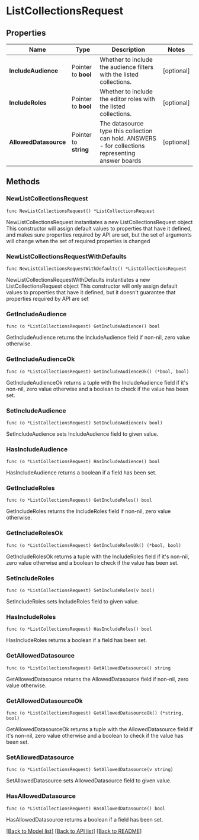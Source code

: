 # ListCollectionsRequest

## Properties

Name | Type | Description | Notes
------------ | ------------- | ------------- | -------------
**IncludeAudience** | Pointer to **bool** | Whether to include the audience filters with the listed collections. | [optional] 
**IncludeRoles** | Pointer to **bool** | Whether to include the editor roles with the listed collections. | [optional] 
**AllowedDatasource** | Pointer to **string** | The datasource type this collection can hold. ANSWERS - for collections representing answer boards | [optional] 

## Methods

### NewListCollectionsRequest

`func NewListCollectionsRequest() *ListCollectionsRequest`

NewListCollectionsRequest instantiates a new ListCollectionsRequest object
This constructor will assign default values to properties that have it defined,
and makes sure properties required by API are set, but the set of arguments
will change when the set of required properties is changed

### NewListCollectionsRequestWithDefaults

`func NewListCollectionsRequestWithDefaults() *ListCollectionsRequest`

NewListCollectionsRequestWithDefaults instantiates a new ListCollectionsRequest object
This constructor will only assign default values to properties that have it defined,
but it doesn't guarantee that properties required by API are set

### GetIncludeAudience

`func (o *ListCollectionsRequest) GetIncludeAudience() bool`

GetIncludeAudience returns the IncludeAudience field if non-nil, zero value otherwise.

### GetIncludeAudienceOk

`func (o *ListCollectionsRequest) GetIncludeAudienceOk() (*bool, bool)`

GetIncludeAudienceOk returns a tuple with the IncludeAudience field if it's non-nil, zero value otherwise
and a boolean to check if the value has been set.

### SetIncludeAudience

`func (o *ListCollectionsRequest) SetIncludeAudience(v bool)`

SetIncludeAudience sets IncludeAudience field to given value.

### HasIncludeAudience

`func (o *ListCollectionsRequest) HasIncludeAudience() bool`

HasIncludeAudience returns a boolean if a field has been set.

### GetIncludeRoles

`func (o *ListCollectionsRequest) GetIncludeRoles() bool`

GetIncludeRoles returns the IncludeRoles field if non-nil, zero value otherwise.

### GetIncludeRolesOk

`func (o *ListCollectionsRequest) GetIncludeRolesOk() (*bool, bool)`

GetIncludeRolesOk returns a tuple with the IncludeRoles field if it's non-nil, zero value otherwise
and a boolean to check if the value has been set.

### SetIncludeRoles

`func (o *ListCollectionsRequest) SetIncludeRoles(v bool)`

SetIncludeRoles sets IncludeRoles field to given value.

### HasIncludeRoles

`func (o *ListCollectionsRequest) HasIncludeRoles() bool`

HasIncludeRoles returns a boolean if a field has been set.

### GetAllowedDatasource

`func (o *ListCollectionsRequest) GetAllowedDatasource() string`

GetAllowedDatasource returns the AllowedDatasource field if non-nil, zero value otherwise.

### GetAllowedDatasourceOk

`func (o *ListCollectionsRequest) GetAllowedDatasourceOk() (*string, bool)`

GetAllowedDatasourceOk returns a tuple with the AllowedDatasource field if it's non-nil, zero value otherwise
and a boolean to check if the value has been set.

### SetAllowedDatasource

`func (o *ListCollectionsRequest) SetAllowedDatasource(v string)`

SetAllowedDatasource sets AllowedDatasource field to given value.

### HasAllowedDatasource

`func (o *ListCollectionsRequest) HasAllowedDatasource() bool`

HasAllowedDatasource returns a boolean if a field has been set.


[[Back to Model list]](../README.md#documentation-for-models) [[Back to API list]](../README.md#documentation-for-api-endpoints) [[Back to README]](../README.md)


